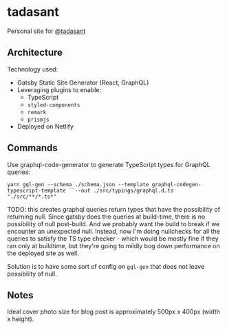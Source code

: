 # tadasant

Personal site for [@tadasant](https://github.com/tadasant)

## Architecture

Technology used:
* Gatsby Static Site Generator (React, GraphQL)
* Leveraging plugins to enable:
  * TypeScript
  * `styled-components`
  * `remark`
  * `prismjs`
* Deployed on Netlify

## Commands

Use graphql-code-generator to generate TypeScript types for GraphQL queries:

`yarn gql-gen --schema ./schema.json --template graphql-codegen-typescript-template ``--out ./src/typings/graphql.d.ts "./src/**/*.ts*"`

TODO: this creates graphql queries return types that have the possibility of returning null. Since gatsby does the queries at build-time, there is no possibility of null post-build. And we probably want the build to break if we encounter an unexpected null. Instead, now I'm doing nullchecks for all the queries to satisfy the TS type checker - which would be mostly fine if they ran only at buildtime, but they're going to mildly bog down performance on the deployed site as well.

Solution is to have some sort of config on `gql-gen` that does not leave possibility of null.

## Notes

Ideal cover photo size for blog post is approximately 500px x 400px (width x height).
